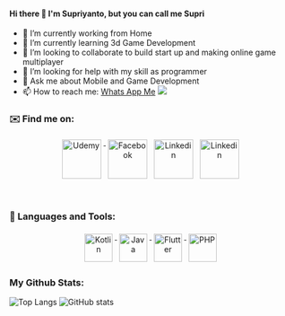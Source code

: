 #### Hi there 👋 I'm Supriyanto, but you can call me Supri

<!--
**Supriyanto6543/Supriyanto6543** is a ✨ _special_ ✨ repository because its `README.md` (this file) appears on your GitHub profile. -->

<!-- Here are some ideas to get you started: -->

- 🔭 I’m currently working from Home
- 🌱 I’m currently learning 3d Game Development
- 👯 I’m looking to collaborate to build start up and making online game multiplayer
- 🤔 I’m looking for help with my skill as programmer
- 💬 Ask me about Mobile and Game Development
- 📫 How to reach me: <a href="http://wa.me/+6285695525342">Whats App Me</a>
![](https://visitor-badge.laobi.icu/badge?page_id=CharalambosIoannou.CharalambosIoannou)
<!--
- 😄 Pronouns: ...
- ⚡ Fun fact: ... 
-->

### ✉️ Find me on:


<p align="center">
 <a href="https://www.udemy.com/user/84d70a98-e092-4a28-ab25-7d3bd5ecced4/?src=sac&kw=supriyanto" target="_blank"> <img src="https://user-images.githubusercontent.com/33416633/115433385-b513c100-a231-11eb-8bf3-8035320ed303.png" alt="Udemy" height="70" style="vertical-align:top; margin:4px"> </a>
 <a href="https://www.youtube.com/channel/UCizUJOglH-20rxYPP_FCwCA" target="_blank" rel="noopener noreferrer"> <img src="https://user-images.githubusercontent.com/33416633/115433910-4420d900-a232-11eb-8e5b-18a5bf1e163b.png" alt="Facebook" height="70" style="vertical-align:top; margin:4px"></a>
 <a href="http://www.linkedin.com/in/supri-yanto-6569a011a/"> <img src="https://user-images.githubusercontent.com/33416633/115434122-864a1a80-a232-11eb-9e99-56b7513ac3c2.png" alt="Linkedin" height="70" style="vertical-align:top; margin:4px"></a>
 <a href="mailto:supriyanto6543@gmail.com"> <img src="https://user-images.githubusercontent.com/33416633/115434591-125c4200-a233-11eb-85af-5ce6c46fe7b1.png" alt="Linkedin" height="70" style="vertical-align:top; margin:4px"></a>
</p>

<br />

### 🧰 Languages and Tools:
<p align="center">
<a href="https://www.udemy.com/course/kotlin-dari-nol-sampai-mahir-membuat-aplikasi-e-commerce/" target="_blank"> <img src="https://user-images.githubusercontent.com/33416633/115434912-741cac00-a233-11eb-9afe-5549cb531071.png" alt="Kotlin" height="50" style="vertical-align:top; margin:4px"> </a>
<a href="https://www.udemy.com/course/kursus-lengkap-java-dan-android-studio-build-9-apps/" target="_blank"> <img src="https://user-images.githubusercontent.com/33416633/115435393-fb6a1f80-a233-11eb-86aa-9d46f1bc091e.png" alt="Java" height="50" style="vertical-align:top; margin:4px"> </a>
 <a href="#" target="_blank"> <img src="https://user-images.githubusercontent.com/33416633/115435593-3409f900-a234-11eb-97aa-5e58c4770765.png" alt="Flutter" height="50" style="vertical-align:top; margin:4px"> </a>
 <a href="#" target="_blank"> <img src="https://user-images.githubusercontent.com/33416633/115435760-64519780-a234-11eb-8530-6131b11b0e0f.png" alt="PHP" height="50" style="vertical-align:top; margin:4px"> </a>
</p>

### My Github Stats: 
![Top Langs](https://github-readme-stats.vercel.app/api/top-langs/?username=Supriyanto6543&theme=tokyonight) ![GitHub stats](https://github-readme-stats.vercel.app/api?username=CharalambosIoannou&show_icons=true&theme=tokyonight)

